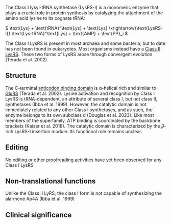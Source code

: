 
The Class I lysyl-tRNA synthetase (LysRS-I) is a monomeric enzyme that plays a crucial role in protein synthesis by catalyzing the attachment of the amino acid lysine to its cognate tRNA:




$ \text{Lys} + \text{tRNA}^\text{Lys} + \text{Lys} \xrightarrow{\text{LysRS-I}} \text{Lys-tRNA}^\text{Lys} + \text{AMP} + \text{PP}_i  $




The Class I LysRS is present in most archaea and some bacteria, but to date has not been found in eukaryotes. Most organisms instead have a [Class II LysRS](/class2/lys). These two forms of LysRS arose through convergent evolution (Terada et al. 2002). 




## Structure

The C-terminal [anticodon binding domain](/d/ek) is &alpha;-helical rich and similar to [GluRS](/class1/glu1) (Terada et al. 2002).  Lysine activation and recognition by Class I LysRS is tRNA-dependent, an attribute of several class I, but not class II, synthetases (Ibba et al. 1999).
However, the catalytic domain is not immediately related to any other Class I synthetases, and as such, the enzyme belongs to its own subclass d (Douglas et al. 2023). 
Like most members of the superfamily, ATP binding is coordinated by the backbone brackets (Kaiser et al. 2018). 
The catalytic domain is characterized by the $\beta$-rich LysRS-I insertion module. Its functional role remains unclear. 



## Editing
No editing or other proofreading activities have yet been observed for any Class I LysRS


## Non-translational functions

Unlike the Class II LyRS, the class I form is not capable of synthesizing the alarmone Ap4A (Ibba et al. 1999)

## Clinical significance



